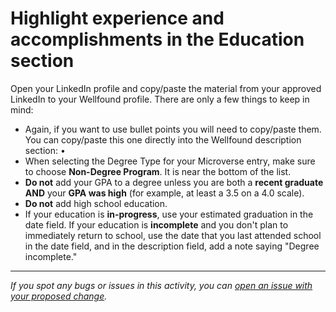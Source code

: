 # Highlight experience and accomplishments in the Education section

Open your LinkedIn profile and copy/paste the material from your approved LinkedIn to your Wellfound profile. There are only a few things to keep in mind:

- Again, if you want to use bullet points you will need to copy/paste them. You can copy/paste this one directly into the Wellfound description section: •
- When selecting the Degree Type for your Microverse entry, make sure to choose **Non-Degree Program**. It is near the bottom of the list.
- **Do not** add your GPA to a degree unless you are both a **recent graduate AND** your **GPA was high** (for example, at least a 3.5 on a 4.0 scale).
- **Do not** add high school education.
- If your education is **in-progress**, use your estimated graduation in the date field. If your education is **incomplete** and you don't plan to immediately return to school, use the date that you last attended school in the date field, and in the description field, add a note saying "Degree incomplete."

---

_If you spot any bugs or issues in this activity, you can [open an issue with your proposed change](https://github.com/microverseinc/curriculum-transversal-skills/blob/main/git-github/articles/open_issue.md)._
